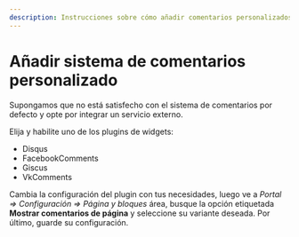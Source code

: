 ```yaml
---
description: Instrucciones sobre cómo añadir comentarios personalizados para las páginas del portal
---
```


# Añadir sistema de comentarios personalizado

Supongamos que no está satisfecho con el sistema de comentarios por defecto y opte por integrar un servicio externo.

Elija y habilite uno de los plugins de widgets:

- Disqus
- FacebookComments
- Giscus
- VkComments

Cambia la configuración del plugin con tus necesidades, luego ve a _Portal => Configuración => Página y bloques_ área, busque la opción etiquetada **Mostrar comentarios de página** y seleccione su variante deseada. Por último, guarde su configuración.

